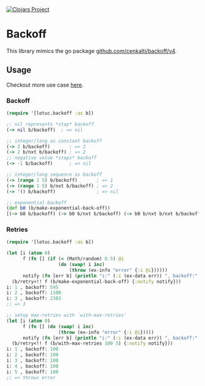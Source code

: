 [![Clojars Project](https://img.shields.io/clojars/v/org.lotuc/backoff.svg)](https://clojars.org/org.lotuc/backoff)

# Backoff

This library mimics the go package
[github.com/cenkalti/backoff/v4](https://github.com/cenkalti/backoff).

## Usage

Checkout more use case [here](./test/lotuc/backoff_test.clj).

### Backoff

```clojure
(require '[lotuc.backoff :as b])

;; nil represents *stop* backoff
(-> nil b/backoff)  ; => nil

;; integer/long as constant backoff
(-> 2 b/backoff)       ; => 2
(-> 2 b/nxt b/backoff) ; => 2
;; negative value *stops* backoff
(-> -1 b/backoff)      ; => nil

;; integer/long sequence as backoff
(-> (range 1 5) b/backoff)       ; => 1
(-> (range 1 5) b/nxt b/backoff) ; => 2
(-> '() b/backoff)               ; => nil

;; exponential backoff
(def b0 (b/make-exponential-back-off))
[(-> b0 b/backoff) (-> b0 b/nxt b/backoff) (-> b0 b/nxt b/nxt b/backoff)] ; => [503 1099 1128]
```

### Retries

```clojure
(require '[lotuc.backoff :as b])

(let [i (atom 0)
      f (fn [] (if (< (Math/random) 0.5) @i
                   (do (swap! i inc)
                       (throw (ex-info "error" {:i @i})))))
      notify (fn [err b] (println "i:" (:i (ex-data err)) ", backoff:" (b/backoff b)))]
  (b/retry<!! f (b/make-exponential-back-off) {:notify notify}))
i: 1 , backoff: 595
i: 2 , backoff: 1108
i: 3 , backoff: 2303
;; => 3

;; setup max-retries with `with-max-retries`
(let [i (atom 0)
      f (fn [] (do (swap! i inc)
                   (throw (ex-info "error" {:i @i}))))
      notify (fn [err b] (println "i:" (:i (ex-data err)) ", backoff:" (b/backoff b)))]
  (b/retry<!! f (b/with-max-retries 100 5) {:notify notify}))
i: 1 , backoff: 100
i: 2 , backoff: 100
i: 3 , backoff: 100
i: 4 , backoff: 100
i: 5 , backoff: 100
;; => throws error
```
